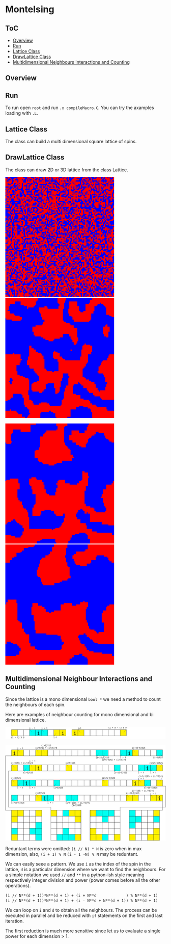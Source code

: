 # MonteIsing

## ToC
- [Overview](#overview)
- [Run](#run)
- [Lattice Class](#lattice-class)
- [DrawLattice Class](#drawlattice-class)
- [Multidimensional Neighbours Interactions and Counting](#multidimensional-neighbour-interactions-and-counting)

## Overview

## Run

To run open `root` and run `.x compileMacro.C`. You can try
the axamples loading with `.L`.

## Lattice Class

The class can build a multi dimensional square lattice of spins.

## DrawLattice Class

The class can draw 2D or 3D lattice from the class Lattice.

![Cooling 2D 1][cooling2D-1] ![Cooling 2D 2][cooling2D-2]

![Cooling 2D 3][cooling2D-3] ![Cooling 2D 4][cooling2D-4]

## Multidimensional Neighbour Interactions and Counting

Since the lattice is a mono dimensional `bool *` we need a method to
count the neighbours of each spin.

Here are examples of neighbour counting for mono dimensional and
bi dimensional lattice.

![1D Model][1Dmodel]

![2D model][2Dmodel]

Reduntant terms were omitted: `(i // N) * N` is zero when in max
dimension, also, `(i + 1) % N` `(i - 1 -N) % N` may be reduntant.

We can easily seee a pattern. We use `i` as the index of the
spin in the lattice, `d` is a particular dimension where we
want to find the neighbours.
For a simple notation we used `//` and `**` in a python-ish style
meaning respectively integer division and power (power comes before
all the other operations).

```
(i // N**(d + 1))*N**(d + 1) + (i + N**d             ) % N**(d + 1)
(i // N**(d + 1))*N**(d + 1) + (i - N**d + N**(d + 1)) % N**(d + 1)
```
We can loop on `i` and `d` to obtain all the neighbours. The process
can be executed in parallel and be reduced with `if` statements on
the first and last iteration.

The first reduction is much more sensitive since let us to evaluate
a single power for each dimension > 1.


[1Dmodel]: img/1D.png "1D Model"
[2Dmodel]: img/2D.png "2D Model"
[cooling2D-1]: img/1-50.gif "Cooling of 2D Lattice"
[cooling2D-2]: img/2-50.gif "Cooling of 2D Lattice"
[cooling2D-3]: img/3-50.gif "Cooling of 2D Lattice"
[cooling2D-4]: img/4-50.gif "Cooling of 2D Lattice"